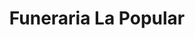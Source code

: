---
title: "Funeraria La Popular"
url: /chinandega/funeraria-la-popular/
shop: directores de funerarias
---